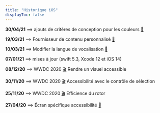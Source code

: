 ```yaml
---
title: "Historique iOS"
displayToc: false
---
```


**30/04/21** ⟹ ajouts de critères de conception pour les couleurs <a href="../conception/#couleurs">🔖</a>

**19/03/21** ⟹ Fournisseur de contenu personnalisé <a href="../developpement/#fournisseur-de-contenu-personnalise">🔖</a>

**10/03/21** ⟹ Modifier la langue de vocalisation <a href="../developpement/#modifier-la-langue-de-vocalisation">🔖</a>

**07/01/21** ⟹ mises à jour (swift 5.3, Xcode 12 et iOS 14)

**08/12/20** ⟹ WWDC 2020 <a href="../wwdc/2020/020/">🎬</a> Rendre un visuel accessible

**30/11/20** ⟹ WWDC 2020 <a href="../wwdc/2020/019/">🎬</a> Accessibilité avec le contrôle de sélection

**25/11/20** ⟹ WWDC 2020 <a href="../wwdc/2020/116/">🎬</a> Efficience du rotor

**27/04/20** ⟹ Écran spécifique accessibilité <a href="../conception/#ecran-specifique-accessibilite">🔖</a>